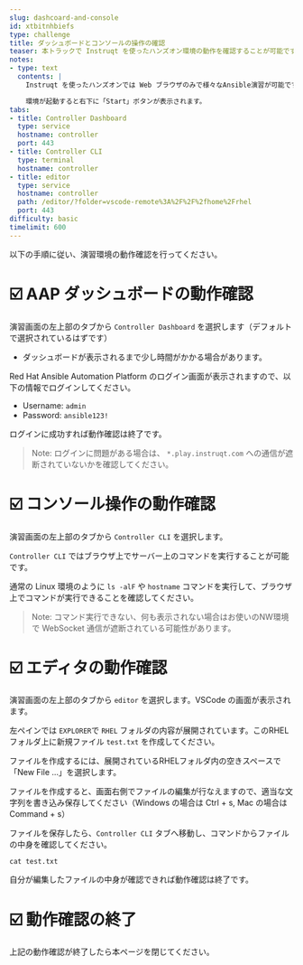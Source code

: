 ```yaml
---
slug: dashcoard-and-console
id: xtbitnhbiefs
type: challenge
title: ダッシュボードとコンソールの操作の確認
teaser: 本トラックで Instruqt を使ったハンズオン環境の動作を確認することが可能です。
notes:
- type: text
  contents: |
    Instruqt を使ったハンズオンでは Web ブラウザのみで様々なAnsible演習が可能です。

    環境が起動すると右下に「Start」ボタンが表示されます。
tabs:
- title: Controller Dashboard
  type: service
  hostname: controller
  port: 443
- title: Controller CLI
  type: terminal
  hostname: controller
- title: editor
  type: service
  hostname: controller
  path: /editor/?folder=vscode-remote%3A%2F%2F%2fhome%2Frhel
  port: 443
difficulty: basic
timelimit: 600
---
```

以下の手順に従い、演習環境の動作確認を行ってください。

☑️ AAP ダッシュボードの動作確認
===
演習画面の左上部のタブから `Controller Dashboard` を選択します（デフォルトで選択されているはずです）

* ダッシュボードが表示されるまで少し時間がかかる場合があります。

Red Hat Ansible Automation Platform のログイン画面が表示されますので、以下の情報でログインしてください。

* Username: `admin`
* Password: `ansible123!`

ログインに成功すれば動作確認は終了です。

> Note: ログインに問題がある場合は、 `*.play.instruqt.com` への通信が遮断されていないかを確認してください。

☑️ コンソール操作の動作確認
===
演習画面の左上部のタブから `Controller CLI` を選択します。

`Controller CLI` ではブラウザ上でサーバー上のコマンドを実行することが可能です。

通常の Linux 環境のように `ls -alF` や `hostname` コマンドを実行して、ブラウザ上でコマンドが実行できることを確認してください。

> Note: コマンド実行できない、何も表示されない場合はお使いのNW環境で WebSocket 通信が遮断されている可能性があります。

☑️ エディタの動作確認
===
演習画面の左上部のタブから `editor` を選択します。VSCode の画面が表示されます。

左ペインでは `EXPLORER`で `RHEL` フォルダの内容が展開されています。このRHELフォルダ上に新規ファイル `test.txt` を作成してください。

ファイルを作成するには、展開されているRHELフォルダ内の空きスペースで「New File ...」を選択します。

ファイルを作成すると、画面右側でファイルの編集が行なえますので、適当な文字列を書き込み保存してください（Windows の場合は Ctrl + s, Mac の場合は Command + s）

ファイルを保存したら、`Controller CLI` タブへ移動し、コマンドからファイルの中身を確認してください。

```
cat test.txt
```

自分が編集したファイルの中身が確認できれば動作確認は終了です。


☑️ 動作確認の終了
===
上記の動作確認が終了したら本ページを閉じてください。
